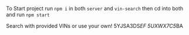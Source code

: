 To Start project
run `npm i` in both `server` and `vin-search` 
then cd into both and run `npm start`

Search with provided VINs or use your own!
5YJSA3DS*EF 
5UXWX7C5*BA
